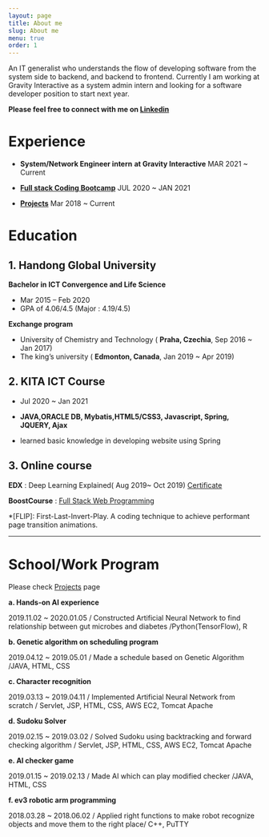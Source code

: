 ```yaml
---
layout: page
title: About me
slug: About me
menu: true
order: 1
---
```


An IT generalist who understands the flow of developing software from the system side to backend, and backend to frontend.  Currently I am working at  Gravity Interactive as a system admin intern and looking for a software developer position to start next year.

**Please feel free to connect with me on <a href="https://kr.linkedin.com/in/yeji/en-us?trk=profile-badge">Linkedin</a>**

# Experience

- **System/Network Engineer intern** **at Gravity Interactive** MAR 2021 ~ Current

- [**Full stack Coding Bootcamp**](#2-kita-ict-course)  JUL 2020 ~ JAN 2021
- [**Projects**](#schoolwork-program) Mar 2018 ~ Current

# Education

## 1. Handong Global University

**Bachelor in ICT Convergence and Life Science**

- Mar 2015 – Feb 2020
- GPA of 4.06/4.5 (Major : 4.19/4.5)

**Exchange program**

- University of Chemistry and Technology ( **Praha, Czechia**, Sep  2016 ~ Jan 2017)
- The king’s university ( **Edmonton, Canada**, Jan 2019 ~ Apr 2019)

## 2. KITA ICT Course

- Jul 2020 ~ Jan 2021

- **JAVA,ORACLE DB, Mybatis,HTML5/CSS3, Javascript, Spring, JQUERY, Ajax**
- learned basic knowledge in developing website using Spring

## 3. Online course

**EDX** : Deep Learning Explained( Aug 2019~ Oct 2019) [Certificate](https://courses.edx.org/certificates/6730d44bc8834c76ad94442d0b22250b)

**BoostCourse** : [Full Stack Web Programming](https://www.boostcourse.org/web316/) 

*[FLIP]: First-Last-Invert-Play. A coding technique to achieve performant page transition animations.



---

#  School/Work Program

Please check [Projects](https://yejip.com/project/) page

**a. Hands-on AI experience**

2019.11.02 ~ 2020.01.05 / Constructed Artificial Neural Network to find relationship between gut microbes and diabetes /Python(TensorFlow), R 

**b. Genetic algorithm on scheduling program**

2019.04.12 ~ 2019.05.01 / Made a schedule based on Genetic Algorithm /JAVA, HTML, CSS

**c. Character recognition**

2019.03.13 ~ 2019.04.11 / Implemented Artificial Neural Network from scratch / Servlet, JSP, HTML, CSS, AWS EC2, Tomcat Apache

**d. Sudoku Solver**

2019.02.15 ~ 2019.03.02 / Solved Sudoku using backtracking and forward checking algorithm / Servlet, JSP, HTML, CSS, AWS EC2, Tomcat Apache

**e. AI checker game**

2019.01.15 ~ 2019.02.13 / Made AI which can play modified checker /JAVA, HTML, CSS

**f. ev3 robotic arm programming**

2018.03.28 ~ 2018.06.02 / Applied right functions to make robot recognize objects and move them to the right place/ C++, PuTTY

 
